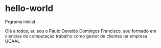 # hello-world
Prgrama inicial

Olá a todos, eu sou o Paulo Osvaldo Domingos Francisco, sou formado em ciencias de computação trabalho como gestor de clientes na empresa UCAAL 
